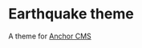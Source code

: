 Earthquake theme
================

A theme for [Anchor CMS](https://github.com/anchorcms/anchor-cms)
